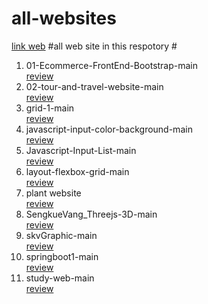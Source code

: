 # all-websites

<a href="https://sengkue.github.io/all-websites/">link web</a>
#all web site in this respotory
#<ol>
    <li>01-Ecommerce-FrontEnd-Bootstrap-main</li>
       <a href="https://sengkue.github.io/all-websites/01-Ecommerce-FrontEnd-Bootstrap-main">review</a>
    <li>02-tour-and-travel-website-main</li>
        <a href="https://sengkue.github.io/02-tour-and-travel-website-main">review</a>
    <li>grid-1-main</li>
        <a href="https://sengkue.github.io/grid-1-main">review</a>
    <li>javascript-input-color-background-main</li>
        <a href="https://sengkue.github.io/javascript-input-color-background-main">review</a>
    <li>Javascript-Input-List-main</li>
        <a href="https://sengkue.github.io/Javascript-Input-List-main">review</a>
    <li>layout-flexbox-grid-main</li>
        <a href="https://sengkue.github.io/layout-flexbox-grid-main">review</a>
    <li>plant website</li>
        <a href="https://sengkue.github.io/plant website">review</a>
    <li>SengkueVang_Threejs-3D-main</li>
        <a href="https://sengkue.github.io/SengkueVang_Threejs-3D-main">review</a>
    <li>skvGraphic-main</li>
        <a href="https://sengkue.github.io/skvGraphic-main">review</a>
    <li>springboot1-main</li>
        <a href="https://sengkue.github.io/springboot1-main">review</a>
    <li>study-web-main</li>
        <a href="https://sengkue.github.io/study-web-main">review</a>
</ol>